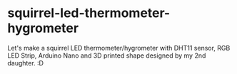 # squirrel-led-thermometer-hygrometer
Let's make a squirrel LED thermometer/hygrometer with DHT11 sensor, RGB LED Strip, Arduino Nano and 3D printed shape designed by my 2nd daughter. :D
